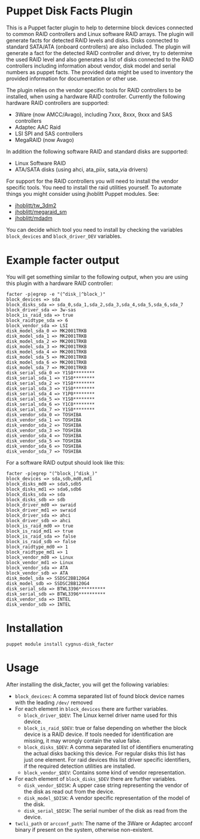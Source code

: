 Puppet Disk Facts Plugin
========================

This is a Puppet facter plugin to help to determine block devices connected to common RAID controllers and Linux software RAID arrays. The plugin will generate facts for detected RAID levels and disks. Disks connected to standard SATA/ATA (onboard controllers) are also included.
The plugin will generate a fact for the detected RAID controller and driver, try to determine the used RAID level and also generates a list of disks connected to the RAID controllers including information about vendor, disk model and serial numbers as puppet facts. The provided data might be used to inventory the provided information for documentation or other use.

The plugin relies on the vendor specific tools for RAID controllers to be installed, when using a hardware RAID controller. Currently the following hardware RAID controllers are supported:

* 3Ware (now AMCC/Avago), including 7xxx, 8xxx, 9xxx and SAS controllers
* Adaptec AAC Raid
* LSI SPI and SAS controllers
* MegaRAID (now Avago)

In addition the following software RAID and standard disks are supported:

* Linux Software RAID
* ATA/SATA disks (using ahci, ata_piix, sata_via drivers)

For support for the RAID controllers you will need to install the vendor specific tools. You need to install the raid utilities yourself. To automate things you might consider using jhoblitt Puppet modules. See:

* [jhoblitt/tw_3dm2](https://forge.puppetlabs.com/jhoblitt/tw_3dm2)
* [jhoblitt/megaraid_sm](https://forge.puppetlabs.com/jhoblitt/megaraid_sm)
* [jhoblitt/mdadm](https://forge.puppetlabs.com/jhoblitt/mdadm)

You can decide which tool you need to install by checking the variables `block_devices` and `block_driver_DEV` variables.

# Example facter output

You will get something similar to the following output, when you are using this plugin with a hardware RAID controller:

```
facter -p|egrep -e "(^disk_|^block_)"
block_devices => sda
block_disks_sda => sda_0,sda_1,sda_2,sda_3,sda_4,sda_5,sda_6,sda_7
block_driver_sda => 3w-sas
block_is_raid_sda => true
block_raidtype_sda => 6
block_vendor_sda => LSI
disk_model_sda_0 => MK2001TRKB
disk_model_sda_1 => MK2001TRKB
disk_model_sda_2 => MK2001TRKB
disk_model_sda_3 => MK2001TRKB
disk_model_sda_4 => MK2001TRKB
disk_model_sda_5 => MK2001TRKB
disk_model_sda_6 => MK2001TRKB
disk_model_sda_7 => MK2001TRKB
disk_serial_sda_0 => Y1S0********
disk_serial_sda_1 => Y1S0********
disk_serial_sda_2 => Y1S0********
disk_serial_sda_3 => Y1S0********
disk_serial_sda_4 => Y1P0********
disk_serial_sda_5 => Y1S0********
disk_serial_sda_6 => Y1C0********
disk_serial_sda_7 => Y1S0********
disk_vendor_sda_0 => TOSHIBA
disk_vendor_sda_1 => TOSHIBA
disk_vendor_sda_2 => TOSHIBA
disk_vendor_sda_3 => TOSHIBA
disk_vendor_sda_4 => TOSHIBA
disk_vendor_sda_5 => TOSHIBA
disk_vendor_sda_6 => TOSHIBA
disk_vendor_sda_7 => TOSHIBA
```

For a software RAID output should look like this:

```
facter -p|egrep "(^block_|^disk_)"
block_devices => sda,sdb,md0,md1
block_disks_md0 => sda5,sdb5
block_disks_md1 => sda6,sdb6
block_disks_sda => sda
block_disks_sdb => sdb
block_driver_md0 => swraid
block_driver_md1 => swraid
block_driver_sda => ahci
block_driver_sdb => ahci
block_is_raid_md0 => true
block_is_raid_md1 => true
block_is_raid_sda => false
block_is_raid_sdb => false
block_raidtype_md0 => 1
block_raidtype_md1 => 1
block_vendor_md0 => Linux
block_vendor_md1 => Linux
block_vendor_sda => ATA
block_vendor_sdb => ATA
disk_model_sda => SSDSC2BB120G4
disk_model_sdb => SSDSC2BB120G4
disk_serial_sda => BTWL3396**********
disk_serial_sdb => BTWL3396**********
disk_vendor_sda => INTEL
disk_vendor_sdb => INTEL
```

# Installation

```
puppet module install cygnus-disk_facter
```

# Usage

After installing the disk_facter, you will get the following variables:

 * `block_devices`: A comma separated list of found block device names with the
   leading `/dev/` removed
 * For each element in `block_devices` there are further variables.
   + `block_driver_$DEV`: The Linux kernel driver name used for this device.
   + `block_is_raid_$DEV`: true or false depending on whether the block device
     is a RAID device. If tools needed for identification are
     missing, it may wrongly contain the value false.
   + `block_disks_$DEV`: A comma separated list of identifiers enumerating the
     actual disks backing this device. For regular disks this list has just
     one element. For raid devices this list driver specific identifiers, if
     the required detection utilities are installed.
   + `block_vendor_$DEV`: Contains some kind of vendor representation.
 * For each element of `block_disks_$DEV` there are further variables.
   + `disk_vendor_$DISK`: A upper case string representing the vendor
     of the disk as read out from the device.
   + `disk_model_$DISK`: A vendor specific representation of the model of the
     disk.
   + `disk_serial_$DISK`: The serial number of the disk as read from the device.
 * `twcli_path` or `arcconf_path`: The name of the 3Ware or Adaptec arcconf binary if present on the
   system, otherwise non-existent.


